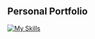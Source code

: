 ## Personal Portfolio
[![My Skills](https://skillicons.dev/icons?i=js,html,css)](https://skillicons.dev)
